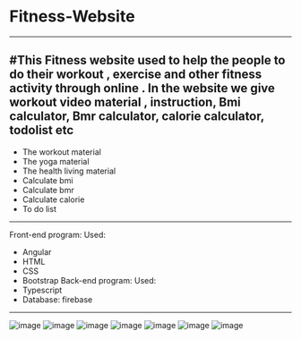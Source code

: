 # Fitness-Website
---
#This Fitness website used to help the people to   do their workout , exercise and other fitness activity through  online . In the website we give workout video material , instruction, Bmi calculator, Bmr calculator, calorie calculator, todolist etc
---
- The workout material
- The yoga material
- The health living material
- Calculate bmi
- Calculate bmr
- Calculate calorie
- To do list

---
Front-end program: 
Used:
- Angular
- HTML
- CSS
- Bootstrap
Back-end program:
Used:
- Typescript
- Database: firebase

---
![image](https://user-images.githubusercontent.com/108066641/180437354-a85c443f-357f-4490-8c84-aaaa4fce1fe6.png)
![image](https://user-images.githubusercontent.com/108066641/180436742-5caba1cc-76e4-4334-b716-2a29044acbae.png)
![image](https://user-images.githubusercontent.com/108066641/180436794-120dcfaa-7f17-4511-bc67-aa8d4f89be97.png)
![image](https://user-images.githubusercontent.com/108066641/180437515-773b34b4-647c-4e1e-ae13-b514778f758b.png)
![image](https://user-images.githubusercontent.com/108066641/180437649-82cb1108-fb6d-4112-a3bd-78a2f2242dc4.png)
![image](https://user-images.githubusercontent.com/108066641/180437037-4377962d-bf03-4797-af1f-41c7df264827.png)
![image](https://user-images.githubusercontent.com/108066641/180437052-cff050ee-8941-43c3-b95e-b03572744b3c.png)



